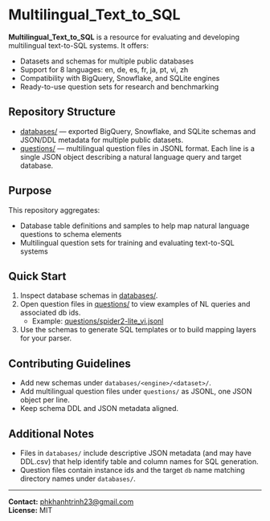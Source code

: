 

# Multilingual_Text_to_SQL

**Multilingual_Text_to_SQL** is a resource for evaluating and developing multilingual text-to-SQL systems. It offers:
- Datasets and schemas for multiple public databases
- Support for 8 languages: en, de, es, fr, ja, pt, vi, zh
- Compatibility with BigQuery, Snowflake, and SQLite engines
- Ready-to-use question sets for research and benchmarking


## Repository Structure

- [databases/](databases/) — exported BigQuery, Snowflake, and SQLite schemas and JSON/DDL metadata for multiple public datasets.
- [questions/](questions/) — multilingual question files in JSONL format. Each line is a single JSON object describing a natural language query and target database.


## Purpose

This repository aggregates:
- Database table definitions and samples to help map natural language questions to schema elements
- Multilingual question sets for training and evaluating text-to-SQL systems



## Quick Start

1. Inspect database schemas in [databases/](databases/).
2. Open question files in [questions/](questions/) to view examples of NL queries and associated db ids.
   - Example: [questions/spider2-lite_vi.jsonl](questions/spider2-lite_vi.jsonl)
3. Use the schemas to generate SQL templates or to build mapping layers for your parser.


## Contributing Guidelines

- Add new schemas under `databases/<engine>/<dataset>/`.
- Add multilingual question files under `questions/` as JSONL, one JSON object per line.
- Keep schema DDL and JSON metadata aligned.



## Additional Notes

- Files in `databases/` include descriptive JSON metadata (and may have DDL.csv) that help identify table and column names for SQL generation.
- Question files contain instance ids and the target `db` name matching directory names under `databases/`.

---
**Contact:** phkhanhtrinh23@gmail.com  
**License:** MIT